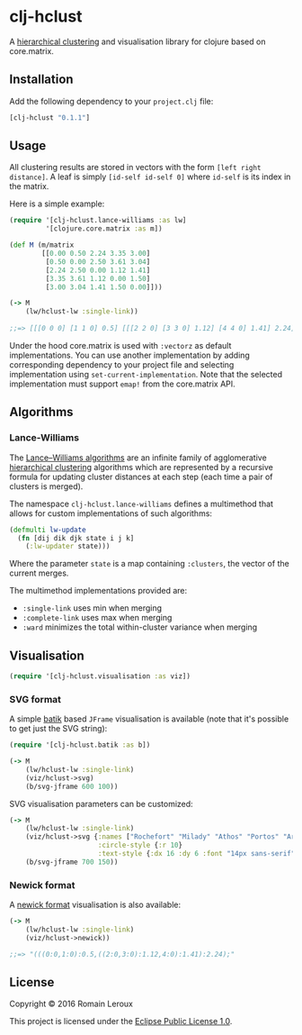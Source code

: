 # clj-hclust

A [hierarchical clustering][hc] and visualisation library for clojure based on core.matrix.

## Installation

Add the following dependency to your `project.clj` file:

```clj
[clj-hclust "0.1.1"]
```

## Usage

All clustering results are stored in vectors with the form `[left right distance]`.
A leaf is simply `[id-self id-self 0]` where `id-self` is its index in the matrix.

Here is a simple example:

```clj
(require '[clj-hclust.lance-williams :as lw]
         '[clojure.core.matrix :as m])

(def M (m/matrix
        [[0.00 0.50 2.24 3.35 3.00]
         [0.50 0.00 2.50 3.61 3.04]
         [2.24 2.50 0.00 1.12 1.41]
         [3.35 3.61 1.12 0.00 1.50]
         [3.00 3.04 1.41 1.50 0.00]]))

(-> M
    (lw/hclust-lw :single-link))
    
;;=> [[[0 0 0] [1 1 0] 0.5] [[[2 2 0] [3 3 0] 1.12] [4 4 0] 1.41] 2.24]
```

Under the hood core.matrix is used with `:vectorz` as default implementations. 
You can use another implementation by adding corresponding dependency to your project file and selecting implementation using `set-current-implementation`.
Note that the selected implementation must support `emap!` from the core.matrix API.

## Algorithms

### Lance-Williams

The [Lance–Williams algorithms][lance-williams] are an infinite family of agglomerative [hierarchical clustering][hc] algorithms which are represented by a recursive formula for updating cluster distances at each step (each time a pair of clusters is merged).

The namespace `clj-hclust.lance-williams` defines a multimethod that allows for custom implementations of such algorithms:

```clj
(defmulti lw-update
  (fn [dij dik djk state i j k] 
    (:lw-updater state)))
```

Where the parameter `state` is a map containing `:clusters`, the vector of the current merges.

The multimethod implementations provided are:

* `:single-link` uses min when merging
* `:complete-link` uses max when merging
* `:ward` minimizes the total within-cluster variance when merging 

## Visualisation

```clj
(require '[clj-hclust.visualisation :as viz])
```

### SVG format

A simple [batik][apache-batik] based `JFrame` visualisation is available (note that it's possible to get just the SVG string):

```clj
(require '[clj-hclust.batik :as b])

(-> M
    (lw/hclust-lw :single-link)
    (viz/hclust->svg)
    (b/svg-jframe 600 100))
```

SVG visualisation parameters can be customized:

```clj
(-> M
    (lw/hclust-lw :single-link)
    (viz/hclust->svg {:names ["Rochefort" "Milady" "Athos" "Portos" "Aramis"]
                      :circle-style {:r 10}
                      :text-style {:dx 16 :dy 6 :font "14px sans-serif"}})
    (b/svg-jframe 700 150))
```

### Newick format

A [newick format][newick] visualisation is also available:

```clj
(-> M
    (lw/hclust-lw :single-link)
    (viz/hclust->newick))

;;=> "(((0:0,1:0):0.5,((2:0,3:0):1.12,4:0):1.41):2.24);"
```

## License

Copyright &copy; 2016 Romain Leroux

This project is licensed under the [Eclipse Public License 1.0][license].

[hc]: https://en.wikipedia.org/wiki/Hierarchical_clustering

[lance-williams]: https://en.wikipedia.org/wiki/Ward%27s_method#Lance.E2.80.93Williams_algorithms

[apache-batik]: https://xmlgraphics.apache.org/batik/

[newick]: https://en.wikipedia.org/wiki/Newick_format

[license]: http://www.eclipse.org/legal/epl-v10.html
